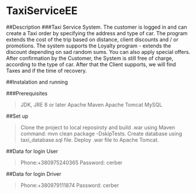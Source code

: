 # TaxiServiceEE

##Description
###Taxi Service System. The customer is logged in and can create a Taxi order by specifying the address and type of car. The program extends the cost of the trip based on distance, client discounts and / or promotions. The system supports the Loyalty program - extends the discount depending on sad random sums. You can also apply special offers. After confirmation by the Customer, the System is still free of charge, according to the type of car. After that the Client supports, we will find Taxes and if the time of recovery.

##Instalation and running

###Prerequisites
>JDK, JRE 8 or later
>Apache Maven
>Apache Tomcat
>MySQL

##Set up
>Clone the project to local reposiroty and build .war using Maven command: mvn clean package -DskipTests.
>Create database using taxi_database.sql file. 
>Deploy .war file to Apache Tomcat.

##Data for login User
>Phone:+380975240365
>Password: cerber

##Data for login Driver
>Phone:+380979111874
>Password: cerber

